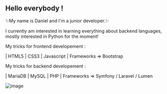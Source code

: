 ## Hello everybody !


✨My name is Daniel and I'm a junior developer.✨

I currently am interested in learning everything about backend languages, mostly interested in Python for the moment!

My tricks for frontend developement :

| HTML5 | CSS3 | Javascript | Frameworks => Bootstrap

My tricks for backend developement :

| MariaDB | MySQL | PHP | Frameworks => Symfony / Laravel / Lumen

![image]({https://img.shields.io/badge/Python-3776AB?style=for-the-badge&logo=python&logoColor=white})
